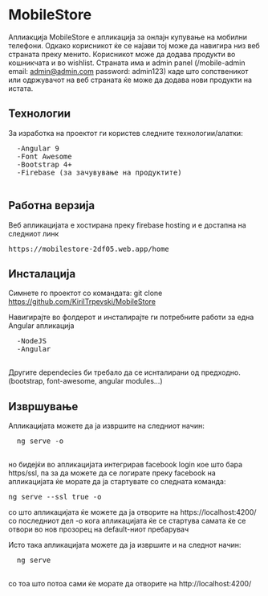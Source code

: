 # MobileStore

Аплиакција MobileStore е апликација за онлајн купување на мобилни телефони. 
Одкако корисникот ќе се најави тој може да навигира низ веб страната преку менито. 
Корисникот може да додава продукти во кошникчата и во wishlist. 
Страната има и admin panel (/mobile-admin email: admin@admin.com password: admin123) каде што сопственикот или одржувачот на веб страната ќе може да додава нови продукти на истата.


## Технологии

За изработка на проектот ги користев следните технологии/алатки:
<pre>
  -Angular 9
  -Font Awesome
  -Bootstrap 4+
  -Firebase (за зачувување на продуктите)
  </pre>
  
## Работна верзија

Веб апликацијата е хостирана преку firebase hosting и е достапна на следниот линк 
<pre>https://mobilestore-2df05.web.app/home</pre>

## Инсталација

Симнете го проектот со командата: git clone https://github.com/KirilTrpevski/MobileStore

Навигирајте во фолдерот и инсталирајте ги потребните работи за една Angular апликација
<pre>
  -NodeJS
  -Angular
  </pre>
Другите dependecies би требало да се иснталирани од предходно. (bootstrap, font-awesome, angular modules...)

## Извршување

Апликацијата можете да ја извршите на следниот начин:
<pre>
  ng serve -o
  </pre>

но бидејќи во апликацијата интегрирав facebook login кое што бара https/ssl, па за да можете да се логирате преку facebook на апликацијата ќе морате да ја стартувате со следната команда:
<pre>
ng serve --ssl true -о
</pre>
со што апликацијата ќе можете да ја отворите на https://localhost:4200/
со последниот дел -о кога апликацијата ќе се стартува самата ќе се отвори во нов прозорец на default-ниот пребарувач

Исто така апликацијата можете да ја извршите и на следнот начин:
<pre>
  ng serve
  </pre>
со тоа што потоа сами ќе морате да отворите на http://localhost:4200/

